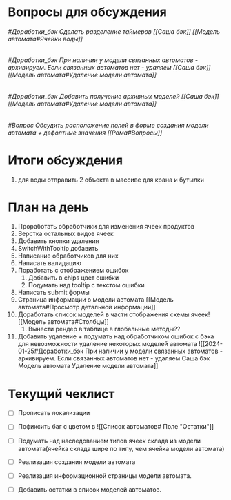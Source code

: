 # Вопросы для обсуждения
######  #Доработки_бэк Сделать разделение таймеров [[Саша бэк]] [[Модель автомата#Ячейки воды]]
###### #Доработки_бэк При наличии у модели связанных автоматов - архивируем. Если связанных автоматов нет - удаляем [[Саша бэк]][[Модель автомата#Удаление модели автомата]]
###### #Доработки_бэк Добавить получение архивных моделей [[Саша бэк]] [[Модель автомата#Удаление модели автомата]]
###### #Вопрос Обсудить расположение полей в форме создания модели автомата + дефолтные значения [[Рома#Вопросы]]


# Итоги обсуждения
1. для воды отправить 2 объекта в массиве для крана и бутылки

# План на день
1. Проработать обработчики для изменения ячеек продуктов
2. Верстка остальных видов ячеек
3. Добавить кнопки удаления
4. SwitchWithTooltip добавить
5. Написание обработчиков для них
6. Написать валидацию
7. Поработать с  отображением ошибок
	1. Добавить в chips цвет ошибки
	2. Подумать над tooltip с текстом ошибки
8. Написать submit формы
9. Страница информации о модели автомата [[Модель автомата#Просмотр детальной информации]]
10. Доработать список моделей в части отображения схемы ячеек![[Модель автомата#Столбцы]]
	1. Вынести рендер в таблице в глобальные методы??
11. Добавить удаление + подумать над обработчиком ошибок с бэка для невозможности удаление некоторых моделей автомата ![[2024-01-25#Доработки_бэк При наличии у модели связанных автоматов - архивируем. Если связанных автоматов нет - удаляем Саша бэк Модель автомата Удаление модели автомата]]
# Текущий чеклист 
- [ ] Прописать локализации
- [ ] Пофиксить баг с цветом в ![[Список автоматов# Поле "Остатки"]]
 - [ ] Подумать над наследованием типов ячеек склада из модели автомата(ячейка склада шире по типу, чем ячейка модели автомата)
- [ ] Реализация создания модели автомата
- [ ] Реализация информационной страницы модели автомата. 
- [ ] Добавить остатки в список моделей автоматов.


